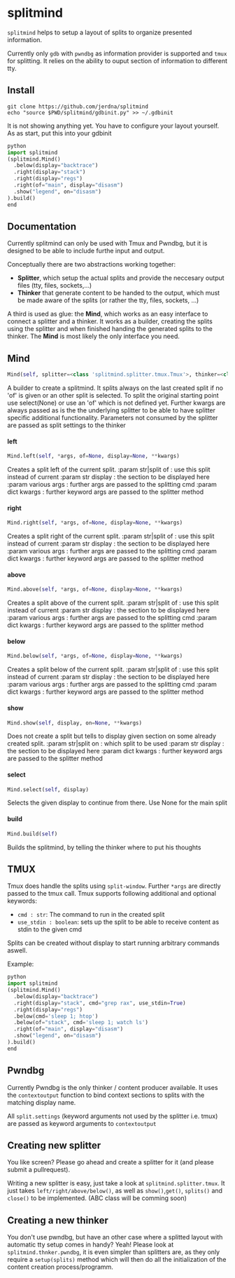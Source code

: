 # splitmind

`splitmind` helps to setup a layout of splits to organize presented information.

Currently only `gdb` with `pwndbg` as information provider is supported and `tmux` for splitting.
It relies on the ability to ouput section of information to different tty.


## Install

```shell
git clone https://github.com/jerdna/splitmind
echo "source $PWD/splitmind/gdbinit.py" >> ~/.gdbinit
```

It is not showing anything yet. You have to configure your layout yourself.
As as start, put this into your gdbinit

```python
python
import splitmind
(splitmind.Mind()
  .below(display="backtrace")
  .right(display="stack")
  .right(display="regs")
  .right(of="main", display="disasm")
  .show("legend", on="disasm")
).build()
end
```

## Documentation

Currently splitmind can only be used with Tmux and Pwndbg, but it is designed to be able to include
furthe input and output.

Conceptually there are two abstractions working together:
* **Splitter**, which setup the actual splits and provide the neccesary output files (tty, files,
    sockets,...)
* **Thinker** that generate content to be handed to the output, which must be made aware of the
splits (or rather the tty, files, sockets, ...)

A third is used as glue: the **Mind**, which works as an easy interface to connect a splitter and a
thinker. It works as a builder, creating the splits using the splitter and when finished handing the
generated splits to the thinker. The **Mind** is most likely the only interface you need.


## Mind
```python
Mind(self, splitter=<class 'splitmind.splitter.tmux.Tmux'>, thinker=<class 'splitmind.thinker.pwndbg.Pwndbg'>)
```
A builder to create a splitmind.
It splits always on the last created split if no 'of' is given or an other split is selected.
To split the original starting point use select(None) or use an 'of' which is not defined yet.
Further kwargs are always passed as is the the underlying splitter to be able to have splitter
specific additional functionality. Parameters not consumed by the splitter are passed as split
settings to the thinker

#### left
```python
Mind.left(self, *args, of=None, display=None, **kwargs)
```
Creates a split left of the current split.
:param str|split    of       : use this split instead of current
:param str          display  : the section to be displayed here
:param various      args     : further args are passed to the splitting cmd
:param dict         kwargs   : further keyword args are passed to the splitter method
#### right
```python
Mind.right(self, *args, of=None, display=None, **kwargs)
```
Creates a split right of the current split.
:param str|split    of       : use this split instead of current
:param str          display  : the section to be displayed here
:param various      args     : further args are passed to the splitting cmd
:param dict         kwargs   : further keyword args are passed to the splitter method
#### above
```python
Mind.above(self, *args, of=None, display=None, **kwargs)
```
Creates a split above of the current split.
:param str|split    of       : use this split instead of current
:param str          display  : the section to be displayed here
:param various      args     : further args are passed to the splitting cmd
:param dict         kwargs   : further keyword args are passed to the splitter method
#### below
```python
Mind.below(self, *args, of=None, display=None, **kwargs)
```
Creates a split below of the current split.
:param str|split    of       : use this split instead of current
:param str          display  : the section to be displayed here
:param various      args     : further args are passed to the splitting cmd
:param dict         kwargs   : further keyword args are passed to the splitter method
#### show
```python
Mind.show(self, display, on=None, **kwargs)
```
Does not create a split but tells to display given section on some already created split.
:param str|split    on       : which split to be used
:param str          display  : the section to be displayed here
:param dict         kwargs   : further keyword args are passed to the splitter method
#### select
```python
Mind.select(self, display)
```
Selects the given display to continue from there.
Use None for the main split
#### build
```python
Mind.build(self)
```
Builds the splitmind, by telling the thinker where to put his thoughts

## TMUX

Tmux does handle the splits using `split-window`. Further `*args` are directly passed to the tmux
call. Tmux supports following additional and optional keywords:
- `cmd : str`: The command to run in the created split
- `use_stdin : boolean`: sets up the split to be able to receive content as stdin to the given cmd

Splits can be created without display to start running arbitrary commands aswell.

Example:

```python
python
import splitmind
(splitmind.Mind()
  .below(display="backtrace")
  .right(display="stack", cmd="grep rax", use_stdin=True)
  .right(display="regs")
  .below(cmd='sleep 1; htop')
  .below(of="stack", cmd='sleep 1; watch ls')
  .right(of="main", display="disasm")
  .show("legend", on="disasm")
).build()
end
```

## Pwndbg

Currently Pwndbg is the only thinker / content producer available.
It uses the `contextoutput` function to bind context sections to splits with the matching display
name.

All `split.settings` (keyword arguments not used by the splitter i.e. tmux) are passed as keyword
arguments to `contextoutput`

## Creating new splitter

You like screen? Please go ahead and create a splitter for it (and please submit a pullrequest).

Writing a new splitter is easy, just take a look at `splitmind.splitter.tmux`.
It just takes `left/right/above/below()`, as well as `show()`,`get()`, `splits()` and `close()` to
be implemented. (ABC class will be comming soon)

## Creating a new thinker

You don't use pwndbg, but have an other case where a splitted layout with automatic tty setup comes
in handy? Yeah! Please look at `splitmind.thnker.pwndbg`, it is even simpler than splitters are, as
they only require a `setup(splits)` method which will then do all the initialization of the content
creation process/programm.
